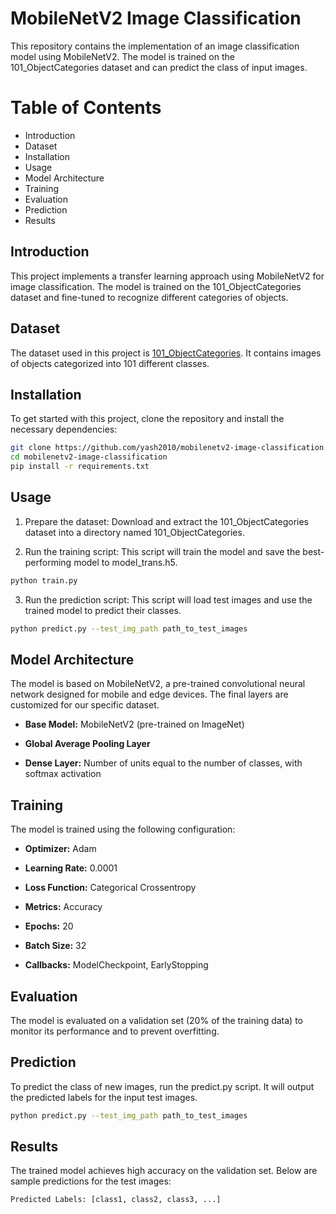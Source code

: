 # MobileNetV2 Image Classification
This repository contains the implementation of an image classification model using MobileNetV2. The model is trained on the 101_ObjectCategories dataset and can predict the class of input images.

# Table of Contents
- Introduction
- Dataset
- Installation
- Usage
- Model Architecture
- Training
- Evaluation
- Prediction
- Results
  
## Introduction
This project implements a transfer learning approach using MobileNetV2 for image classification. The model is trained on the 101_ObjectCategories dataset and fine-tuned to recognize different categories of objects.

## Dataset
The dataset used in this project is [101_ObjectCategories](https://data.caltech.edu/records/mzrjq-6wc02). It contains images of objects categorized into 101 different classes.

## Installation
To get started with this project, clone the repository and install the necessary dependencies:

```bash
git clone https://github.com/yash2010/mobilenetv2-image-classification.git
cd mobilenetv2-image-classification
pip install -r requirements.txt
```
## Usage
1. Prepare the dataset: Download and extract the 101_ObjectCategories dataset into a directory named 101_ObjectCategories.

2. Run the training script: This script will train the model and save the best-performing model to model_trans.h5.

```bash
python train.py
```

3. Run the prediction script: This script will load test images and use the trained model to predict their classes.
```bash
python predict.py --test_img_path path_to_test_images
```

## Model Architecture
The model is based on MobileNetV2, a pre-trained convolutional neural network designed for mobile and edge devices. The final layers are customized for our specific dataset.

- __Base Model:__ MobileNetV2 (pre-trained on ImageNet)

- __Global Average Pooling Layer__

- __Dense Layer:__ Number of units equal to the number of classes, with softmax activation

## Training
The model is trained using the following configuration:

- __Optimizer:__ Adam

- __Learning Rate:__ 0.0001

- __Loss Function:__ Categorical Crossentropy

- __Metrics:__ Accuracy

- __Epochs:__ 20

- __Batch Size:__ 32

- __Callbacks:__ ModelCheckpoint, EarlyStopping

## Evaluation
The model is evaluated on a validation set (20% of the training data) to monitor its performance and to prevent overfitting.

## Prediction
To predict the class of new images, run the predict.py script. It will output the predicted labels for the input test images.
```bash
python predict.py --test_img_path path_to_test_images
```

## Results
The trained model achieves high accuracy on the validation set. Below are sample predictions for the test images:

```less
Predicted Labels: [class1, class2, class3, ...]
```
